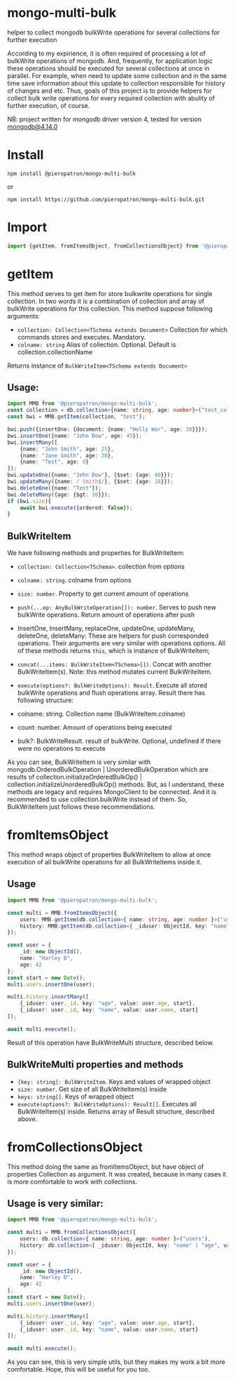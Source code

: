 # mongo-multi-bulk
helper to collect mongodb bulkWrite operations for several collections for further execution

According to my expirience, it is often required of processing a lot of bulkWrite operations of mongodb. And, frequently, for application logic these operations should be executed for several collections at once in parallel. For example, when need to update some collection and in the same time save information about this update to collection responsible for history of changes and etc. Thus, goals of this project is to provide helpers for collect bulk write operations for every required collection with abulity of further execution, of course.

NB: project written for mongodb driver version 4, tested for version mongodb@4.14.0

# Install
`npm install @pieropatron/mongo-multi-bulk`

or

`npm install https://github.com/pieropatron/mongo-multi-bulk.git`

# Import
``` ts
import {getItem, fromItemsObject, fromCollectionsObject} from '@pieropatron/mongo-multi-bulk';
```

# getItem
This method serves to get item for store bulkwrite operations for single collection. In two words it is a combination of collection and array of bulkWrite operations for this collection. This method suppose following arguments:

* `collection: Collection<TSchema extends Document>` Collection for which commands stores and executes. Mandatory.
* `colname: string` Alias of collection. Optional. Default is collection.collectionName

Returns instance of `BulkWriteItem<TSchema extends Document>`

## Usage:
``` ts
import MMB from '@pieropatron/mongo-multi-bulk';
const collection = db.collection<{name: string, age: number}>("test_collection");
const bwi = MMB.getItem(collection, "test");

bwi.push({insertOne: {document: {name: "Holly War", age: 30}}});
bwi.insertOne({name: "John Dow", age: 45});
bwi.insertMany([
	{name: "John Smith", age: 25},
	{name: "Jane Smith", age: 20},
	{name: "Test", age: 0}
]);
bwi.updateOne({name: "John Dow"}, {$set: {age: 40}});
bwi.updateMany({name: / Smith$/}, {$set: {age: 18}});
bwi.deleteOne({name: "Test"});
bwi.deleteMany({age: {$gt: 30}});
if (bwi.size){
	await bwi.execute({ordered: false});
}
```

## BulkWriteItem

We have following methods and properties for BulkWriteItem:

* `collection: Collection<TSchema>`. collection from options
* `colname: string`. colname from options
* `size: number`. Property to get current amount of operations
* `push(...op: AnyBulkWriteOperation[]): number`. Serves to push new bulkWrite operations. Return amount of operations after push
* InsertOne, InsertMany, replaceOne, updateOne, updateMany, deleteOne, deleteMany: These are helpers for push corresponded operations. Their arguments are very similar with operations options. All of these methods returns `this`, which is instance of BulkWriteItem;
* `concat(...items: BulkWriteItem<TSchema>[])`. Concat with another BulkWriteItem(s). Note: this method mutates current BulkWriteItem.
* `execute(options?: BulkWriteOptions): Result`. Execute all stored bulkWrite operations and flush operations array. Result there has following structure:

* colname: string. Collection name (BulkWriteItem.colname)
* count: number. Amount of operations being executed
* bulk?: BulkWriteResult. result of bulkWrite. Optional, undefined if there were no operations to execute

As you can see, BulkWriteItem is very similar with mongodb.OrderedBulkOperation | UnorderedBulkOperation which are results of collection.initializeOrderedBulkOp() | collection.initializeUnorderedBulkOp() methods. But, as I understand, these methods are legacy and requires MongoClient to be connected. And it is recommended to use collection.bulkWrite instead of them. So, BulkWriteItem just follows these recommendations.

# fromItemsObject

This method wraps object of properties BulkWriteItem to allow at once execution of all bulkWrite operations for all BulkWriteItems inside it.

## Usage

``` ts
import MMB from '@pieropatron/mongo-multi-bulk';

const multi = MMB.fromItemsObject({
	users: MMB.getItem(db.collection<{ name: string, age: number }>("users")),
	history: MMB.getItem(db.collection<{ _iduser: ObjectId, key: "name" | "age", value: string | number, start: Date, end?: Date }>("users_history"), "history")
});

const user = {
	_id: new ObjectId(),
	name: "Harley D",
	age: 42
};
const start = new Date();
multi.users.insertOne(user);

multi.history.insertMany([
	{_iduser: user._id, key: "age", value: user.age, start},
	{_iduser: user._id, key: "name", value: user.name, start}
]);

await multi.execute();
```
Result of this operation have BulkWriteMulti structure, described below.

## BulkWriteMulti properties and methods

* `[key: string]: BulkWriteItem`. Keys and values of wrapped object
* `size: number`. Get size of all BulkWriteItem(s) inside
* `keys: string[]`. Keys of wrapped object
* `execute(options?: BulkWriteOptions): Result[]`. Executes all BulkWriteItem(s) inside. Returns array of Result structure, described above.

# fromCollectionsObject

This method doing the same as fromItemsObject, but have object of properties Collection as argument. It was created, because in many cases it is more comfortable to work with collections.

## Usage is very similar:

``` ts
import MMB from '@pieropatron/mongo-multi-bulk';

const multi = MMB.fromCollectionsObject({
	users: db.collection<{ name: string, age: number }>("users"),
	history: db.collection<{ _iduser: ObjectId, key: "name" | "age", value: string | number, start: Date, end?: Date }>("users_history")
});

const user = {
	_id: new ObjectId(),
	name: "Harley D",
	age: 42
};
const start = new Date();
multi.users.insertOne(user);

multi.history.insertMany([
	{_iduser: user._id, key: "age", value: user.age, start},
	{_iduser: user._id, key: "name", value: user.name, start}
]);

await multi.execute();
```

As you can see, this is very simple utils, but they makes my work a bit more comfortable. Hope, this will be useful for you too.
